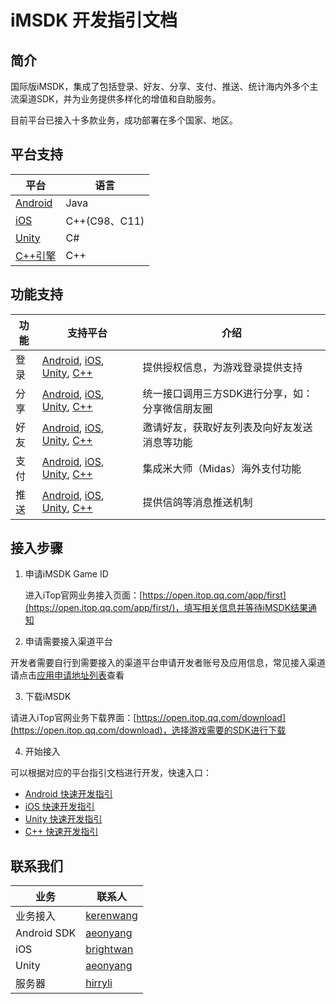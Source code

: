 
# iMSDK 开发指引文档

## 简介

国际版iMSDK，集成了包括登录、好友、分享、支付、推送、统计海内外多个主流渠道SDK，并为业务提供多样化的增值和自助服务。 

目前平台已接入十多款业务，成功部署在多个国家、地区。

## 平台支持

| 平台 | 语言 |
| -- | -- |
| [Android](Android/README.md) | Java |
| [iOS](iOS/README.md) | C++(C98、C11) |
| [Unity](Unity/README.md) | C# |
| [C++引擎](Cpp/README.md) | C++ |

## 功能支持

| 功能 | 支持平台 | 介绍 |
| -- | -- | -- |
| 登录 | [Android](Android/Module/Push.md), [iOS](iOS/Module/Push.md), [Unity](Unity/Module/Push.md), [C++](Cpp/Module/Push.md) | 提供授权信息，为游戏登录提供支持 |
| 分享 | [Android](Android/Module/Push.md), [iOS](iOS/Module/Push.md), [Unity](Unity/Module/Push.md), [C++](Cpp/Module/Push.md) |统一接口调用三方SDK进行分享，如：分享微信朋友圈 |
| 好友 | [Android](Android/Module/Push.md), [iOS](iOS/Module/Push.md), [Unity](Unity/Module/Push.md), [C++](Cpp/Module/Push.md) |邀请好友，获取好友列表及向好友发送消息等功能 |
| 支付 | [Android](Android/Module/Push.md), [iOS](iOS/Module/Push.md), [Unity](Unity/Module/Push.md), [C++](Cpp/Module/Push.md) |集成米大师（Midas）海外支付功能 |
| 推送 | [Android](Android/Module/Push.md), [iOS](iOS/Module/Push.md), [Unity](Unity/Module/Push.md), [C++](Cpp/Module/Push.md) |提供信鸽等消息推送机制

## 接入步骤

1. 申请iMSDK Game ID
   
   进入iTop官网业务接入页面：[https://open.itop.qq.com/app/first](https://open.itop.qq.com/app/first/)，填写相关信息并等待iMSDK结果通知
   
2. 申请需要接入渠道平台

  开发者需要自行到需要接入的渠道平台申请开发者账号及应用信息，常见接入渠道请点击[应用申请地址列表](Pre/ChannelLink.md)查看

3. 下载iMSDK

  请进入iTop官网业务下载界面：[https://open.itop.qq.com/download](https://open.itop.qq.com/download)，选择游戏需要的SDK进行下载

4. 开始接入

  可以根据对应的平台指引文档进行开发，快速入口：
  
  * [Android 快速开发指引](Android/quickstart.md)
  * [iOS 快速开发指引](iOS/quickstart.md)
  * [Unity 快速开发指引](Unity/quickstart.md)
  * [C++ 快速开发指引](Cpp/quickstart.md)

## 联系我们

| 业务 | 联系人 |
| -- | -- |
| 业务接入 | [kerenwang](kerenwang@tencent.com) |
| Android SDK | [aeonyang](aeonyang@tencent.com) |
| iOS | [brightwan](brightwan@tencent.com) |
| Unity | [aeonyang](aeonyang@tencent.com) |
| 服务器 | [hirryli](hirryli@tencent.com) |







